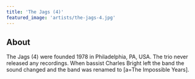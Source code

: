 ```yaml
---
title: 'The Jags (4)'
featured_image: 'artists/the-jags-4.jpg'
---
```


## About

The Jags (4) were founded 1978 in Philadelphia, PA, USA. The trio never released any recordings. When bassist Charles Bright left the band the sound changed and the band was renamed to [a=The Impossible Years].
